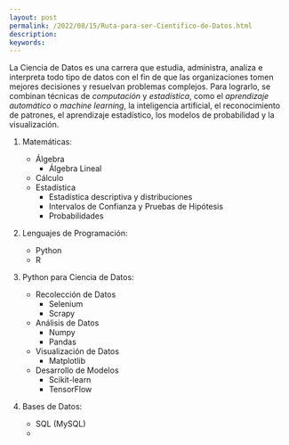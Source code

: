 ```yaml
---
layout: post
permalink: /2022/08/15/Ruta-para-ser-Cientifico-de-Datos.html
description: 
keywords:
---
```


La Ciencia de Datos es una carrera que estudia, administra, analiza 
e interpreta todo tipo de datos con el fin de que las organizaciones tomen mejores decisiones y 
resuelvan problemas complejos. Para lograrlo, se combinan técnicas de 
*computación* y *estadística*, como el _aprendizaje automático_ o _machine learning_, 
la inteligencia artificial, el reconocimiento de patrones, el aprendizaje estadístico, 
los modelos de probabilidad y la visualización.

1. Matemáticas:
     * Álgebra
          * Álgebra Lineal
     * Cálculo
     * Estadística
          * Estadística descriptiva y distribuciones
          * Intervalos de Confianza y Pruebas de Hipótesis
          * Probabilidades

2. Lenguajes de Programación:
     * Python 
     * R

3. Python para Ciencia de Datos:
     * Recolección de Datos
          * Selenium
          * Scrapy
     * Análisis de Datos
          * Numpy
          * Pandas
     * Visualización de Datos
          * Matplotlib
     * Desarrollo de Modelos
          * Scikit-learn
          * TensorFlow

4. Bases de Datos:
     * SQL (MySQL)
     * 

